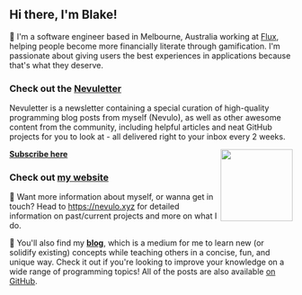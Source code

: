 ## Hi there, I'm Blake!

👋 I'm a software engineer based in Melbourne, Australia working at [Flux](https://joinflux.com), helping people become more financially literate through gamification. I'm passionate about giving users the best experiences in applications because that's what they deserve.

### Check out the [Nevuletter](https://nevuletter.nevulo.xyz/)
Nevuletter is a newsletter containing a special curation of high-quality programming blog posts from myself (Nevulo), as well as other awesome content from the community, including helpful articles and neat GitHub projects for you to look at - all delivered right to your inbox every 2 weeks.

[<img src="https://nevulo.xyz/images/nevuletter-square.png" style="float: right;" width="128" height="128" />](https://nevuletter.nevulo.xyz/)

**[Subscribe here](https://nevuletter.nevulo.xyz/)**

### Check out [my website](https://nevulo.xyz)
📧 Want more information about myself, or wanna get in touch? Head to https://nevulo.xyz for detailed information on past/current projects and more on what I do.

📖 You'll also find my **[blog](https://nevulo.xyz/blog)**, which is a medium for me to learn new (or solidify existing) concepts while teaching others in a concise, fun, and unique way. Check it out if you're looking to improve your knowledge on a wide range of programming topics! All of the posts are also available [on GitHub](https://github.com/Nevvulo/blog).

